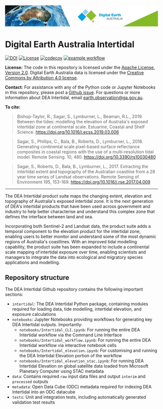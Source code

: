 ![Digital Earth Australia Intertidal](https://github.com/GeoscienceAustralia/dea-notebooks/blob/develop/Supplementary_data/dea_logo_wide.jpg)

# Digital Earth Australia Intertidal

[![DOI](https://img.shields.io/badge/DOI-10.1016/j.ecss.2019.03.006-0e7fbf.svg)](https://doi.org/10.1016/j.ecss.2019.03.006)
[![License](https://img.shields.io/badge/License-Apache%202.0-blue.svg)](https://opensource.org/licenses/Apache-2.0)
[![codecov](https://codecov.io/gh/GeoscienceAustralia/dea-intertidal/branch/main/graph/badge.svg?token=7HXSIPGT5I)](https://codecov.io/gh/GeoscienceAustralia/dea-intertidal)
[![example workflow](https://github.com/GeoscienceAustralia/dea-intertidal/actions/workflows/dea-intertidal-image.yml/badge.svg)](https://github.com/GeoscienceAustralia/dea-intertidal/actions/workflows/dea-intertidal-image.yml)

**License:** The code in this repository is licensed under the [Apache License, Version 2.0](https://www.apache.org/licenses/LICENSE-2.0). Digital Earth Australia data is licensed under the [Creative Commons by Attribution 4.0 license](https://creativecommons.org/licenses/by/4.0/).

**Contact:** For assistance with any of the Python code or Jupyter Notebooks in this repository, please post a [Github issue](https://github.com/GeoscienceAustralia/dea-intertidal/issues). For questions or more information about DEA Intertidal, email earth.observation@ga.gov.au.

**To cite:** 
> Bishop-Taylor, R., Sagar, S., Lymburner, L., Beaman, R.L., 2019. Between the tides: modelling the elevation of Australia's exposed intertidal zone at continental scale. Estuarine, Coastal and Shelf Science. https://doi.org/10.1016/j.ecss.2019.03.006

> Sagar, S., Phillips, C., Bala, B., Roberts, D., Lymburner, L., 2018. Generating continental scale pixel-based surface reflectance composites in coastal regions with the use of a multi-resolution tidal model. Remote Sensing. 10, 480. https://doi.org/10.3390/rs10030480

> Sagar, S., Roberts, D., Bala, B., Lymburner, L., 2017. Extracting the intertidal extent and topography of the Australian coastline from a 28 year time series of Landsat observations. Remote Sensing of Environment 195, 153-169. https://doi.org/10.1016/j.rse.2017.04.009

---

The DEA Intertidal product suite maps the changing extent, elevation and topography of Australia's exposed intertidal zone. It is the next generation of DEA's intertidal products that have been used across government and industry to help better characterise and understand this complex zone that defines the interface between land and sea.

Incorporating both Sentinel-2 and Landsat data, the product suite adds a temporal component to the elevation product for the intertidal zone, enabling users to better monitor and understand some of the most dynamic regions of Australia's coastlines. With an improved tidal modelling capability, the product suite has been expanded to include a continental scale mapping of intertidal exposure over time, enabling scientists and managers to integrate the data into ecological and migratory species applications and modelling.  

## Repository structure

The DEA Intertidal Github repository contains the following important sections:
* `intertidal`: The DEA Intertidal Python package, containing modules required for loading data, tide modelling, intertidal elevation, and exposure calculations
* `notebooks`: Jupyter Notebooks providing workflows for generating key DEA Intertidal outputs. Importantly:
  * `notebooks/Intertidal_CLI.ipynb`: For running the entire DEA Intertidal workflow via the Command Line Interface
  * `notebooks/Intertidal_workflow.ipynb`: For running the entire DEA Intertidal workflow via interactive notebook cells
  * `notebooks/Intertidal_elevation.ipynb`: For customising and running the DEA Intertidal Elevation portion of the workflow
  * `notebooks/Intertidal_elevation_stac.ipynb`: For running DEA Intertidal Elevation on global satellite data loaded from Microsoft Planetary Computer using STAC metadata
* `data`: Contains required `raw` input data files and output `interim` and `processed` outputs
* `metadata`: Open Data Cube (ODC) metadata required for indexing DEA Intertidal into an ODC datacube
* `tests`: Unit and integration tests, including automatically generated validation test results